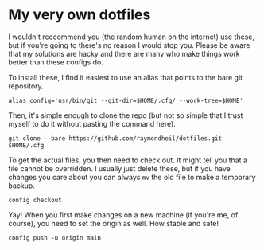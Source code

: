 # My very own dotfiles

I wouldn't reccommend you (the random human on the internet) use these, but if you're going to there's no reason I would stop you. Please be aware that my solutions are hacky and there are many who make things work better than these configs do.

To install these, I find it easiest to use an alias that points to the bare git repository.

```
alias config='usr/bin/git --git-dir=$HOME/.cfg/ --work-tree=$HOME'
```

Then, it's simple enough to clone the repo (but not so simple that I trust myself to do it without pasting the command here).

```
git clone --bare https://github.com/raymondheil/dotfiles.git $HOME/.cfg
```

To get the actual files, you then need to check out. It might tell you that a file cannot be overridden. I usually just delete these, but if you have changes you care about you can always `mv` the old file to make a temporary backup.

```
config checkout
```

Yay! When you first make changes on a new machine (if you're me, of course), you need to set the origin as well. How stable and safe!

```
config push -u origin main
```
